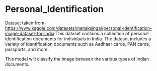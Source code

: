 # Personal_Identification
Dataset taken from- https://www.kaggle.com/datasets/mehaksingal/personal-identification-image-dataset-for-india
This dataset contains a collection of personal identification documents for individuals in India. 
The dataset includes a variety of identification documents such as Aadhaar cards, PAN cards, passports, and more. 

This model will classify the image between the various types of indian documents.
